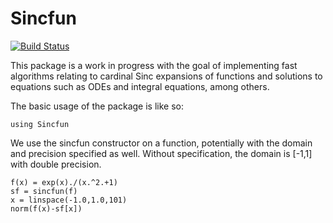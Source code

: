 # Sincfun

[![Build Status](https://travis-ci.org/MikaelSlevinsky/Sincfun.jl.svg?branch=master)](https://travis-ci.org/MikaelSlevinsky/Sincfun.jl)

This package is a work in progress with the goal of implementing fast algorithms relating to cardinal Sinc expansions of functions and solutions to equations such as ODEs and integral equations, among others.

The basic usage of the package is like so:


	using Sincfun


We use the sincfun constructor on a function, potentially with the domain and precision specified as well. Without specification, the domain is [-1,1] with double precision.


	f(x) = exp(x)./(x.^2.+1)
	sf = sincfun(f)
	x = linspace(-1.0,1.0,101)
	norm(f(x)-sf[x])


